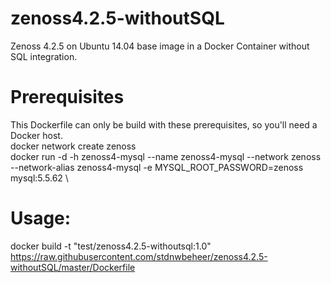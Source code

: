 # zenoss4.2.5-withoutSQL

Zenoss 4.2.5 on Ubuntu 14.04 base image in a Docker Container without SQL integration.

# Prerequisites
This Dockerfile can only be build with these prerequisites, so you'll need a Docker host. \
docker network create zenoss \
docker run -d -h zenoss4-mysql --name zenoss4-mysql --network zenoss \
--network-alias zenoss4-mysql -e MYSQL_ROOT_PASSWORD=zenoss mysql:5.5.62 \

# Usage:
docker build -t "test/zenoss4.2.5-withoutsql:1.0" https://raw.githubusercontent.com/stdnwbeheer/zenoss4.2.5-withoutSQL/master/Dockerfile
